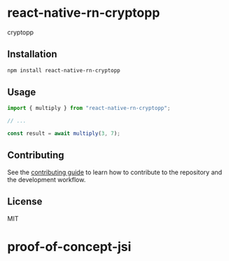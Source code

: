 # react-native-rn-cryptopp

cryptopp

## Installation

```sh
npm install react-native-rn-cryptopp
```

## Usage

```js
import { multiply } from "react-native-rn-cryptopp";

// ...

const result = await multiply(3, 7);
```

## Contributing

See the [contributing guide](CONTRIBUTING.md) to learn how to contribute to the repository and the development workflow.

## License

MIT
# proof-of-concept-jsi
